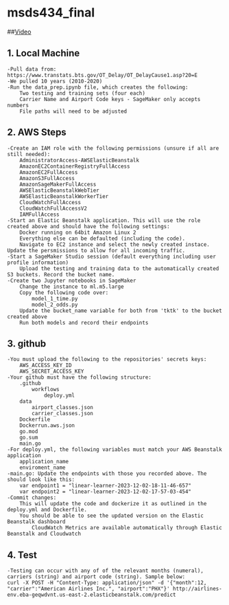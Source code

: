 # msds434_final

##[Video](https://northwestern.hosted.panopto.com/Panopto/Pages/Viewer.aspx?id=648d003b-a024-4b85-b5d0-b0cd01851733&start=0)

## 1. Local Machine
    -Pull data from: https://www.transtats.bts.gov/OT_Delay/OT_DelayCause1.asp?20=E
    -We pulled 10 years (2010-2020)
    -Run the data_prep.ipynb file, which creates the following:
        Two testing and training sets (four each)
        Carrier Name and Airport Code keys - SageMaker only accepts numbers
        File paths will need to be adjusted
        

## 2. AWS Steps
    -Create an IAM role with the following permissions (unsure if all are still needed):
        AdministratorAccess-AWSElasticBeanstalk
        AmazonEC2ContainerRegistryFullAccess
        AmazonEC2FullAccess
        AmazonS3FullAccess
        AmazonSageMakerFullAccess
        AWSElasticBeanstalkWebTier
        AWSElasticBeanstalkWorkerTier
        CloudWatchFullAccess
        CloudWatchFullAccessV2
        IAMFullAccess
    -Start an Elastic Beanstalk application. This will use the role created above and should have the following settings: 
        Docker running on 64bit Amazon Linux 2
        Everything else can be defaulted (including the code).
        Navigate to EC2 instance and select the newly created instace. Update the persmissions to allow for all incoming traffic.
    -Start a SageMaker Studio session (default everything including user profile information)
        Upload the testing and training data to the automatically created S3 buckets. Record the bucket name. 
    -Create two Jupyter notebooks in SageMaker 
        Change the instance to ml.m5.large
        Copy the following code over:
            model_1_time.py
            model_2_odds.py
        Update the bucket_name variable for both from 'tktk' to the bucket created above
        Run both models and record their endpoints

## 3. github
    -You must upload the following to the repositories' secrets keys:
        AWS_ACCESS_KEY_ID
        AWS_SECRET_ACCESS_KEY
    -Your github must have the following structure:
        .github
            workflows
                deploy.yml
        data
            airport_classes.json
            carrier_classes.json
        Dockerfile
        Dockerrun.aws.json
        go.mod
        go.sum
        main.go
    -For deploy.yml, the following variables must match your AWS Beanstalk application
        application_name
        enviroment_name
    -main.go: Update the endpoints with those you recorded above. The should look like this:
        var endpoint1 = "linear-learner-2023-12-02-18-11-46-657"
        var endpoint2 = "linear-learner-2023-12-02-17-57-03-454"
    -Commit changes:
        This will update the code and dockerize it as outlined in the deploy.yml and Dockerfile. 
        You should be able to see the updated version on the Elastic Beanstalk dashboard
            CloudWatch Metrics are available automatically through Elastic Beanstalk and Cloudwatch

## 4. Test
    -Testing can occur with any of of the relevant months (numeral), carriers (string) and airport code (string). Sample below:
    curl -X POST -H "Content-Type: application/json" -d '{"month":12, "carrier":"American Airlines Inc.", "airport":"PHX"}' http://airlines-env.eba-geqwdvnt.us-east-2.elasticbeanstalk.com/predict
